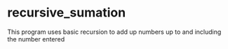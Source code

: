 # recursive_sumation
This program uses basic recursion to add up numbers up to and including the number entered

